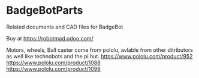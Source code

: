# BadgeBotParts
Related documents and CAD files for BadgeBot

Buy at https://robotmad.odoo.com/

Motors, wheels, Ball caster come from pololu, avlable from other ditributors as well like technobots and the pi hut.
https://www.pololu.com/product/952
https://www.pololu.com/product/1088
https://www.pololu.com/product/1098
